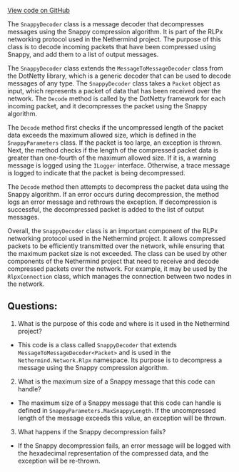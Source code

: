 [View code on GitHub](https://github.com/NethermindEth/nethermind/src/Nethermind/Nethermind.Network/Rlpx/SnappyDecoder.cs)

The `SnappyDecoder` class is a message decoder that decompresses messages using the Snappy compression algorithm. It is part of the RLPx networking protocol used in the Nethermind project. The purpose of this class is to decode incoming packets that have been compressed using Snappy, and add them to a list of output messages.

The `SnappyDecoder` class extends the `MessageToMessageDecoder` class from the DotNetty library, which is a generic decoder that can be used to decode messages of any type. The `SnappyDecoder` class takes a `Packet` object as input, which represents a packet of data that has been received over the network. The `Decode` method is called by the DotNetty framework for each incoming packet, and it decompresses the packet using the Snappy algorithm.

The `Decode` method first checks if the uncompressed length of the packet data exceeds the maximum allowed size, which is defined in the `SnappyParameters` class. If the packet is too large, an exception is thrown. Next, the method checks if the length of the compressed packet data is greater than one-fourth of the maximum allowed size. If it is, a warning message is logged using the `ILogger` interface. Otherwise, a trace message is logged to indicate that the packet is being decompressed.

The `Decode` method then attempts to decompress the packet data using the Snappy algorithm. If an error occurs during decompression, the method logs an error message and rethrows the exception. If decompression is successful, the decompressed packet is added to the list of output messages.

Overall, the `SnappyDecoder` class is an important component of the RLPx networking protocol used in the Nethermind project. It allows compressed packets to be efficiently transmitted over the network, while ensuring that the maximum packet size is not exceeded. The class can be used by other components of the Nethermind project that need to receive and decode compressed packets over the network. For example, it may be used by the `RlpxConnection` class, which manages the connection between two nodes in the network.
## Questions: 
 1. What is the purpose of this code and where is it used in the Nethermind project?
- This code is a class called `SnappyDecoder` that extends `MessageToMessageDecoder<Packet>` and is used in the `Nethermind.Network.Rlpx` namespace. Its purpose is to decompress a message using the Snappy compression algorithm.

2. What is the maximum size of a Snappy message that this code can handle?
- The maximum size of a Snappy message that this code can handle is defined in `SnappyParameters.MaxSnappyLength`. If the uncompressed length of the message exceeds this value, an exception will be thrown.

3. What happens if the Snappy decompression fails?
- If the Snappy decompression fails, an error message will be logged with the hexadecimal representation of the compressed data, and the exception will be re-thrown.